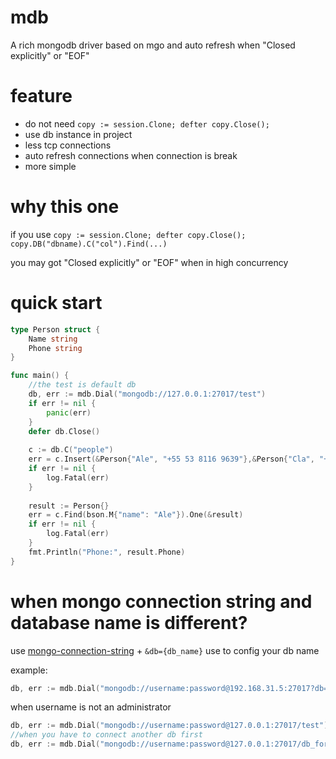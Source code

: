 # mdb

A rich mongodb driver based on mgo and auto refresh when "Closed explicitly" or "EOF"

# feature

* do not need `copy := session.Clone; defter copy.Close();`
* use db instance in project
* less tcp connections
* auto refresh connections when connection is break
* more simple

# why this one

if you use  `copy := session.Clone; defter copy.Close(); copy.DB("dbname).C("col").Find(...)` 

you may got "Closed explicitly" or "EOF"  when in high concurrency

# quick start

```go
type Person struct {
	Name string
	Phone string
}

func main() {
    //the test is default db
	db, err := mdb.Dial("mongodb://127.0.0.1:27017/test")
	if err != nil {
		panic(err)
	}
	defer db.Close()
  
	c := db.C("people")
	err = c.Insert(&Person{"Ale", "+55 53 8116 9639"},&Person{"Cla", "+55 53 8402 8510"})
	if err != nil {
		log.Fatal(err)
	}
	
	result := Person{}
	err = c.Find(bson.M{"name": "Ale"}).One(&result)
	if err != nil {
		log.Fatal(err)
	}
	fmt.Println("Phone:", result.Phone)
}
```
# when mongo connection string and database name is different?

use [mongo-connection-string](https://docs.mongodb.com/manual/reference/connection-string/) + `&db={db_name}` use  to config your db name

example:

```go
db, err := mdb.Dial("mongodb://username:password@192.168.31.5:27017?db=test")
```

when username is not an administrator

```go
db, err := mdb.Dial("mongodb://username:password@127.0.0.1:27017/test")
//when you have to connect another db first
db, err := mdb.Dial("mongodb://username:password@127.0.0.1:27017/db_for_connect?db=test")
```

